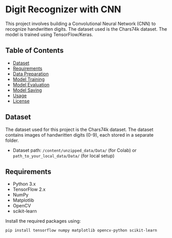 # Digit Recognizer with CNN

This project involves building a Convolutional Neural Network (CNN) to recognize handwritten digits. The dataset used is the Chars74k dataset. The model is trained using TensorFlow/Keras.

## Table of Contents
- [Dataset](#dataset)
- [Requirements](#requirements)
- [Data Preparation](#data-preparation)
- [Model Training](#model-training)
- [Model Evaluation](#model-evaluation)
- [Model Saving](#model-saving)
- [Usage](#usage)
- [License](#license)

## Dataset
The dataset used for this project is the Chars74k dataset. The dataset contains images of handwritten digits (0-9), each stored in a separate folder.

- Dataset path: `/content/unzipped_data/Data/` (for Colab) or `path_to_your_local_data/Data/` (for local setup)

## Requirements
- Python 3.x
- TensorFlow 2.x
- NumPy
- Matplotlib
- OpenCV
- scikit-learn

Install the required packages using:
```bash
pip install tensorflow numpy matplotlib opencv-python scikit-learn
```
